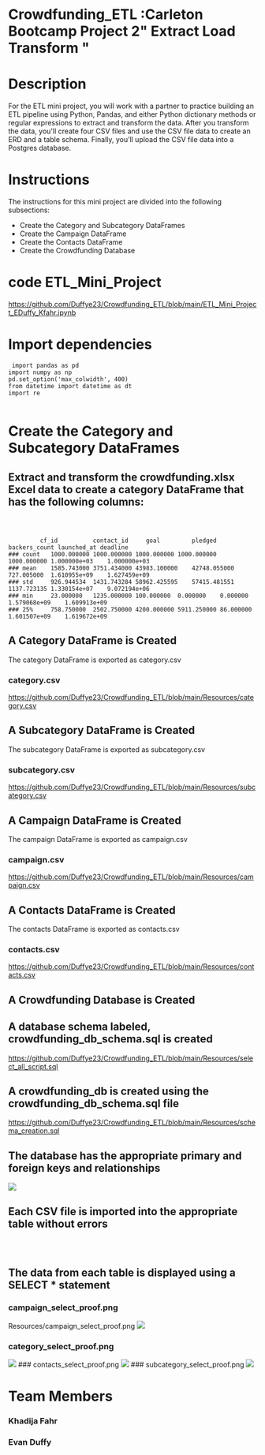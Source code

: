 # Crowdfunding_ETL :Carleton Bootcamp Project 2" Extract Load Transform "

# Description
For the ETL mini project, you will work with a partner to practice building an ETL pipeline using Python, Pandas, and either Python dictionary methods or regular expressions to extract and transform the data. After you transform the data, you'll create four CSV files and use the CSV file data to create an ERD and a table schema. Finally, you’ll upload the CSV file data into a Postgres database.
# Instructions
The instructions for this mini project are divided into the following subsections:
* Create the Category and Subcategory DataFrames
* Create the Campaign DataFrame
* Create the Contacts DataFrame
* Create the Crowdfunding Database

# code ETL_Mini_Project
https://github.com/Duffye23/Crowdfunding_ETL/blob/main/ETL_Mini_Project_EDuffy_Kfahr.ipynb

  # Import dependencies
```
 import pandas as pd
import numpy as np
pd.set_option('max_colwidth', 400)
from datetime import datetime as dt
import re
 
```


#  Create the Category and Subcategory DataFrames
## Extract and transform the crowdfunding.xlsx Excel data to create a category DataFrame that has the following columns:

```
 
 
```
			 cf_id	        contact_id	   goal	        pledged	      backers_count	launched_at	deadline
   	### count	1000.000000	1000.000000	1000.000000	1000.000000	1000.000000	1.000000e+03	1.000000e+03
	### mean	1585.743000	3751.434000	43983.100000	42748.055000	727.005000	1.610955e+09	1.627459e+09
	### std		926.944534	1431.743284	58962.425595	57415.481551	1137.723135	1.330154e+07	9.072194e+06
	### min		23.000000	1235.000000	100.000000	0.000000	0.000000	1.579068e+09	1.609913e+09
	### 25%		758.750000	2502.750000	4200.000000	5911.250000	86.000000	1.601507e+09	1.619672e+09

##  A Category DataFrame is Created
The category DataFrame is exported as category.csv 
### category.csv
https://github.com/Duffye23/Crowdfunding_ETL/blob/main/Resources/category.csv

##  A Subcategory DataFrame is Created 
The subcategory DataFrame is exported as subcategory.csv 
### subcategory.csv 
https://github.com/Duffye23/Crowdfunding_ETL/blob/main/Resources/subcategory.csv 

## A Campaign DataFrame is Created 
 The campaign DataFrame is exported as campaign.csv 
 ### campaign.csv
https://github.com/Duffye23/Crowdfunding_ETL/blob/main/Resources/campaign.csv 

## A Contacts DataFrame is Created 
The contacts DataFrame is exported as contacts.csv 
### contacts.csv 
https://github.com/Duffye23/Crowdfunding_ETL/blob/main/Resources/contacts.csv 

## A Crowdfunding Database is Created 

## A database schema labeled, crowdfunding_db_schema.sql is created 
https://github.com/Duffye23/Crowdfunding_ETL/blob/main/Resources/select_all_script.sql
## A crowdfunding_db is created using the crowdfunding_db_schema.sql file 
https://github.com/Duffye23/Crowdfunding_ETL/blob/main/Resources/schema_creation.sql
## The database has the appropriate primary and foreign keys and relationships 

<img src="https://github.com/Duffye23/Crowdfunding_ETL/blob/main/Resources/crowdfunding_ERD.png" />


## Each CSV file is imported into the appropriate table without errors 
```
 
 
```
## The data from each table is displayed using a SELECT * statement 
  ### campaign_select_proof.png
Resources/campaign_select_proof.png
<img src="https://github.com/Duffye23/Crowdfunding_ETL/blob/main/Resources/campaign_select_proof.png" />
  ### category_select_proof.png
<img src="https://github.com/Duffye23/Crowdfunding_ETL/blob/main/Resources/category_select_proof.png" />
  ### contacts_select_proof.png
<img src="https://github.com/Duffye23/Crowdfunding_ETL/blob/main/Resources/contacts_select_proof.png" />
 ### subcategory_select_proof.png
<img src="https://github.com/Duffye23/Crowdfunding_ETL/blob/main/Resources/subcategory_select_proof.png" />


# Team Members 
  ### Khadija Fahr 
  ### Evan Duffy


